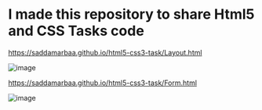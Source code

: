 # I made this repository to share  Html5 and CSS Tasks code

https://saddamarbaa.github.io/html5-css3-task/Layout.html

![image](https://user-images.githubusercontent.com/51326421/101830470-1f6f7300-3b67-11eb-952f-d34e360c23a3.png)



https://saddamarbaa.github.io/html5-css3-task/Form.html

![image](https://user-images.githubusercontent.com/51326421/101830252-d0c1d900-3b66-11eb-86f8-f6b1f0ddffd2.png)
